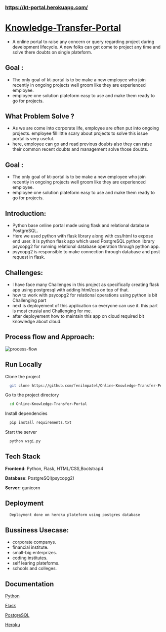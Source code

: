 
 ### https://kt-portal.herokuapp.com/
# [Knowledge-Transfer-Portal](https://kt-portal.herokuapp.com/) 

* A online portal to raise any concern or query regarding project during development lifecycle. A new folks can get come to project any time and solve there doubts on single plateform.


## Goal :

- The only goal of kt-portal is to be make a new employee who join recently in ongoing projects well groom like they are experienced employee.
- employee one solution plateform easy to use and make them ready to go for projects.

## What Problem Solve ?

- As we are come into corporate life, employee are often put into ongoing projects. employee fill little scary about projects to solve this issue portal is very useful.
- here, employee can go and read previous doubts also they can raise their common recent doubts and management solve those doubts.
 
## Goal :

- The only goal of kt-portal is to be make a new employee who join recently in ongoing projects well groom like they are experienced employee.
- employee one solution plateform easy to use and make them ready to go for projects.

## Introduction:
-  Python base online portal made using flask and relational database PostgreSQL.
- Here we used  python with flask library along with css/html to expose end user. it is python flask app which used PostgreSQL python library psycopg2 for running relational database operation through python app.
- psycopg2 is responsible to make connection through database and post request in flask.

## Challenges:

- I have face many Challenges in this project as specifically creating flask app using postgresql with adding html/css on top of that.
- how to work with psycopg2 for relational operations using python is bit Challenging part
- next is deployement of this application so everyone can use it. this part is most crusial and Challenging for me.
- after deployement how to maintain this app on cloud required bit knowledge about cloud.
## Process flow and Approach:

![process-flow](https://github.com/fenilmpatel/Online-Knowledge-Transfer-Portal/blob/master/static/assets/img/process-flow.jpg/)
## Run Locally

Clone the project

```bash
  git clone https://github.com/fenilmpatel/Online-Knowledge-Transfer-Portal.git
```

Go to the project directory

```bash
  cd Online-Knowledge-Transfer-Portal
```

Install dependencies

```bash
  pip install requirements.txt
```

Start the server

```bash
  python wsgi.py
```


## Tech Stack

**Frontend:** Python, Flask, HTML/CSS,Bootstrap4

**Database:** PostgreSQl(psycopg2)

**Server:** gunicorn


## Deployment



```bash
  Deployment done on heroku plateform using postgres database
```


## Bussiness Usecase:

- corporate companys.
- financial institute.
- small-big enterprizes.
- coding institutes.
- self learing plateforms.
- schools and colleges.
## Documentation

 [Python](https://www.python.org/)

 [Flask](https://flask.palletsprojects.com/)

 [PostgreSQL](https://www.psycopg.org/docs/)

 [Heroku](https://devcenter.heroku.com/articles/git)

